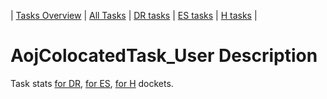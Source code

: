 | [Tasks Overview](tasks-overview.md) | [All Tasks](../alltasks.md) | [DR tasks](../docs-DR/tasklist.md) | [ES tasks](../docs-ES/tasklist.md) | [H tasks](../docs-H/tasklist.md) |

# AojColocatedTask_User Description

Task stats [for DR](../docs-DR/AojColocatedTask_User.md), [for ES](../docs-ES/AojColocatedTask_User.md), [for H](../docs-H/AojColocatedTask_User.md) dockets.

